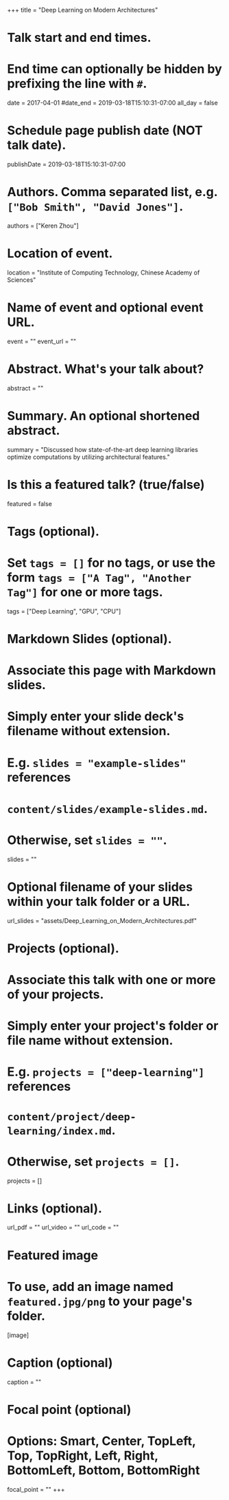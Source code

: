 +++
title = "Deep Learning on Modern Architectures"

# Talk start and end times.
#   End time can optionally be hidden by prefixing the line with `#`.
date = 2017-04-01
#date_end = 2019-03-18T15:10:31-07:00
all_day = false

# Schedule page publish date (NOT talk date).
publishDate = 2019-03-18T15:10:31-07:00

# Authors. Comma separated list, e.g. `["Bob Smith", "David Jones"]`.
authors = ["Keren Zhou"]

# Location of event.
location = "Institute of Computing Technology, Chinese Academy of Sciences"

# Name of event and optional event URL.
event = ""
event_url = ""

# Abstract. What's your talk about?
abstract = ""

# Summary. An optional shortened abstract.
summary = "Discussed how state-of-the-art deep learning libraries optimize computations by utilizing architectural features."

# Is this a featured talk? (true/false)
featured = false

# Tags (optional).
#   Set `tags = []` for no tags, or use the form `tags = ["A Tag", "Another Tag"]` for one or more tags.
tags = ["Deep Learning", "GPU", "CPU"]

# Markdown Slides (optional).
#   Associate this page with Markdown slides.
#   Simply enter your slide deck's filename without extension.
#   E.g. `slides = "example-slides"` references 
#   `content/slides/example-slides.md`.
#   Otherwise, set `slides = ""`.
slides = ""

# Optional filename of your slides within your talk folder or a URL.
url_slides = "assets/Deep_Learning_on_Modern_Architectures.pdf"

# Projects (optional).
#   Associate this talk with one or more of your projects.
#   Simply enter your project's folder or file name without extension.
#   E.g. `projects = ["deep-learning"]` references 
#   `content/project/deep-learning/index.md`.
#   Otherwise, set `projects = []`.
projects = []

# Links (optional).
url_pdf = ""
url_video = ""
url_code = ""

# Featured image
# To use, add an image named `featured.jpg/png` to your page's folder. 
[image]
  # Caption (optional)
  caption = ""

  # Focal point (optional)
  # Options: Smart, Center, TopLeft, Top, TopRight, Left, Right, BottomLeft, Bottom, BottomRight
  focal_point = ""
+++
